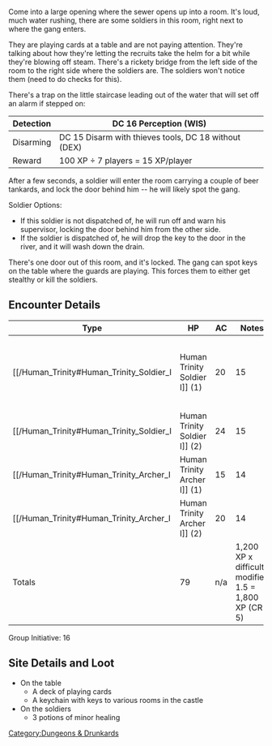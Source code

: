 Come into a large opening where the sewer opens up into a room. It's
loud, much water rushing, there are some soldiers in this room, right
next to where the gang enters.

They are playing cards at a table and are not paying attention. They're
talking about how they're letting the recruits take the helm for a bit
while they're blowing off steam. There's a rickety bridge from the left
side of the room to the right side where the soldiers are. The soldiers
won't notice them (need to do checks for this).

There's a trap on the little staircase leading out of the water that
will set off an alarm if stepped on:

| Detection | DC 16 Perception (WIS)                               |
| --------- | ---------------------------------------------------- |
| Disarming | DC 15 Disarm with thieves tools, DC 18 without (DEX) |
| Reward    | 100 XP ÷ 7 players = 15 XP/player                    |

After a few seconds, a soldier will enter the room carrying a couple of
beer tankards, and lock the door behind him -- he will likely spot the
gang.

Soldier Options:

  - If this soldier is not dispatched of, he will run off and warn his
    supervisor, locking the door behind him from the other side.
  - If the soldier is dispatched of, he will drop the key to the door in
    the river, and it will wash down the drain.

There's one door out of this room, and it's locked. The gang can spot
keys on the table where the guards are playing. This forces them to
either get stealthy or kill the
soldiers.

## Encounter Details

| Type                                            | HP                              | AC  | Notes                                                | XP                                       |
| ----------------------------------------------- | ------------------------------- | --- | ---------------------------------------------------- | ---------------------------------------- |
| \[\[/Human_Trinity\#Human_Trinity_Soldier_I | Human Trinity Soldier I\]\] (1) | 20  | 15                                                   | The one who enters while holding the ale |
| \[\[/Human_Trinity\#Human_Trinity_Soldier_I | Human Trinity Soldier I\]\] (2) | 24  | 15                                                   | At the table playing cards               |
| \[\[/Human_Trinity\#Human_Trinity_Archer_I  | Human Trinity Archer I\]\] (1)  | 15  | 14                                                   | At the table playing cards               |
| \[\[/Human_Trinity\#Human_Trinity_Archer_I  | Human Trinity Archer I\]\] (2)  | 20  | 14                                                   | At the table playing cards               |
| Totals                                          | 79                              | n/a | 1,200 XP x difficulty modifier 1.5 = 1,800 XP (CR 5) |

Group Initiative: 16

## Site Details and Loot

  - On the table
      - A deck of playing cards
      - A keychain with keys to various rooms in the castle
  - On the soldiers
      - 3 potions of minor healing

[Category:Dungeons &
Drunkards](/Category:Dungeons_&_Drunkards "wikilink")
